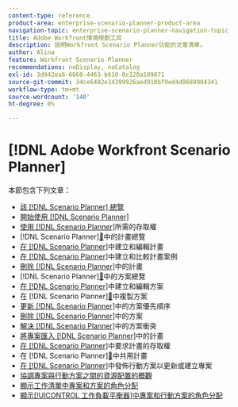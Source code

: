 ```yaml
---
content-type: reference
product-area: enterprise-scenario-planner-product-area
navigation-topic: enterprise-scenario-planner-navigation-topic
title: Adobe Workfront情境規劃工具
description: 說明Workfront Scenario Planner功能的文章清單。
author: Alina
feature: Workfront Scenario Planner
recommendations: noDisplay, noCatalog
exl-id: 3d942ea6-6860-4463-b610-8c120a109071
source-git-commit: 34ce6492e14399926aed910bf9ed4d8688904341
workflow-type: tm+mt
source-wordcount: '140'
ht-degree: 0%

---
```


# [!DNL Adobe Workfront Scenario Planner]

本節包含下列文章：

* [該 [!DNL Scenario Planner] 總覽](../scenario-planner/scenario-planner-overview.md)
* [開始使用 [!DNL Scenario Planner]](../scenario-planner/get-started-with-scenario-planning.md)
* [使用 [!DNL Scenario Planner]](../scenario-planner/access-needed-to-use-sp.md)所需的存取權
* [!DNL Scenario Planner][&#128279;](../scenario-planner/plans-overview.md)中的計畫總覽
* [在 [!DNL Scenario Planner]](../scenario-planner/create-and-edit-plans.md)中建立和編輯計畫
* [在 [!DNL Scenario Planner]](../scenario-planner/create-and-compare-scenarios-for-a-plan.md)中建立和比較計畫案例
* [刪除 [!DNL Scenario Planner]](../scenario-planner/delete-plans.md)中的計畫
* [!DNL Scenario Planner][&#128279;](../scenario-planner/initiatives-overview.md)中的方案總覽
* [在 [!DNL Scenario Planner]](../scenario-planner/create-and-edit-initiatives.md)中建立和編輯方案
* 在 [!DNL Scenario Planner][&#128279;](../scenario-planner/copy-initiatives.md)中複製方案
* [更新 [!DNL Scenario Planner]](../scenario-planner/prioritize-initiatives.md)中的方案優先順序
* [刪除 [!DNL Scenario Planner]](../scenario-planner/delete-initiatives.md)中的方案
* [解決 [!DNL Scenario Planner]](../scenario-planner/resolve-conflicts-in-sp.md)中的方案衝突
* [將專案匯入 [!DNL Scenario Planner]](../scenario-planner/import-projects-to-plans.md)中的計畫
* [在 [!DNL Scenario Planner]](../scenario-planner/request-access-to-plan.md)中要求計畫的存取權
* 在 [!DNL Scenario Planner][&#128279;](../scenario-planner/share-a-plan.md)中共用計畫
* [在 [!DNL Scenario Planner]](../scenario-planner/publish-scenarios-update-projects.md)中發佈行動方案以更新或建立專案
* [協調專案與行動方案之間的資源配置的概觀](../scenario-planner/overview-reconcile-allocations-between-projects-initiatives.md)
* [顯示工作清單中專案和方案的角色分配](../scenario-planner/show-role-allocation-task-list-nwe.md)
* [顯示[!UICONTROL 工作負載平衡器]中專案和行動方案的角色分配](../scenario-planner/show-role-allocation-workload-balancer.md)

 
